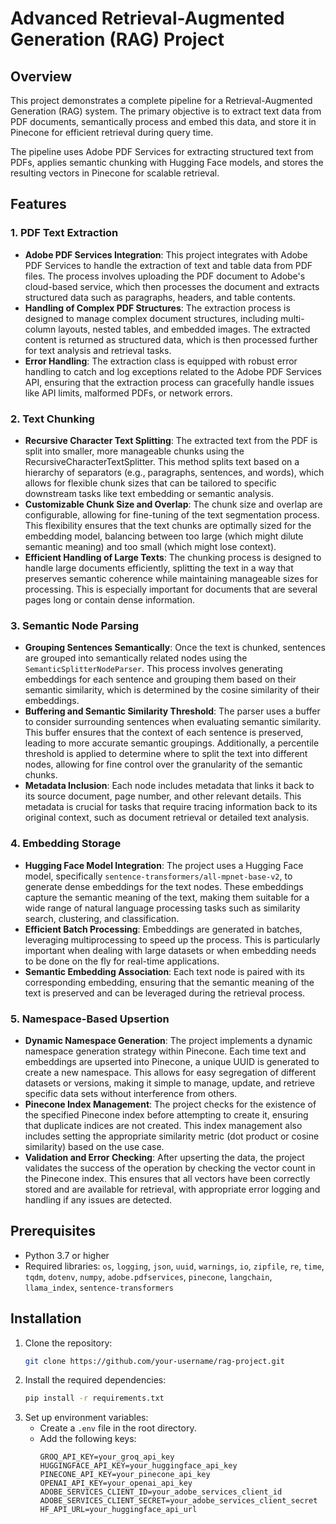 # Advanced Retrieval-Augmented Generation (RAG) Project

## Overview

This project demonstrates a complete pipeline for a Retrieval-Augmented Generation (RAG) system. The primary objective is to extract text data from PDF documents, semantically process and embed this data, and store it in Pinecone for efficient retrieval during query time. 

The pipeline uses Adobe PDF Services for extracting structured text from PDFs, applies semantic chunking with Hugging Face models, and stores the resulting vectors in Pinecone for scalable retrieval.

## Features

### 1. **PDF Text Extraction**
   - **Adobe PDF Services Integration**: This project integrates with Adobe PDF Services to handle the extraction of text and table data from PDF files. The process involves uploading the PDF document to Adobe's cloud-based service, which then processes the document and extracts structured data such as paragraphs, headers, and table contents.
   - **Handling of Complex PDF Structures**: The extraction process is designed to manage complex document structures, including multi-column layouts, nested tables, and embedded images. The extracted content is returned as structured data, which is then processed further for text analysis and retrieval tasks.
   - **Error Handling**: The extraction class is equipped with robust error handling to catch and log exceptions related to the Adobe PDF Services API, ensuring that the extraction process can gracefully handle issues like API limits, malformed PDFs, or network errors.

### 2. **Text Chunking**
   - **Recursive Character Text Splitting**: The extracted text from the PDF is split into smaller, more manageable chunks using the RecursiveCharacterTextSplitter. This method splits text based on a hierarchy of separators (e.g., paragraphs, sentences, and words), which allows for flexible chunk sizes that can be tailored to specific downstream tasks like text embedding or semantic analysis.
   - **Customizable Chunk Size and Overlap**: The chunk size and overlap are configurable, allowing for fine-tuning of the text segmentation process. This flexibility ensures that the text chunks are optimally sized for the embedding model, balancing between too large (which might dilute semantic meaning) and too small (which might lose context).
   - **Efficient Handling of Large Texts**: The chunking process is designed to handle large documents efficiently, splitting the text in a way that preserves semantic coherence while maintaining manageable sizes for processing. This is especially important for documents that are several pages long or contain dense information.

### 3. **Semantic Node Parsing**
   - **Grouping Sentences Semantically**: Once the text is chunked, sentences are grouped into semantically related nodes using the `SemanticSplitterNodeParser`. This process involves generating embeddings for each sentence and grouping them based on their semantic similarity, which is determined by the cosine similarity of their embeddings.
   - **Buffering and Semantic Similarity Threshold**: The parser uses a buffer to consider surrounding sentences when evaluating semantic similarity. This buffer ensures that the context of each sentence is preserved, leading to more accurate semantic groupings. Additionally, a percentile threshold is applied to determine where to split the text into different nodes, allowing for fine control over the granularity of the semantic chunks.
   - **Metadata Inclusion**: Each node includes metadata that links it back to its source document, page number, and other relevant details. This metadata is crucial for tasks that require tracing information back to its original context, such as document retrieval or detailed text analysis.

### 4. **Embedding Storage**
   - **Hugging Face Model Integration**: The project uses a Hugging Face model, specifically `sentence-transformers/all-mpnet-base-v2`, to generate dense embeddings for the text nodes. These embeddings capture the semantic meaning of the text, making them suitable for a wide range of natural language processing tasks such as similarity search, clustering, and classification.
   - **Efficient Batch Processing**: Embeddings are generated in batches, leveraging multiprocessing to speed up the process. This is particularly important when dealing with large datasets or when embedding needs to be done on the fly for real-time applications.
   - **Semantic Embedding Association**: Each text node is paired with its corresponding embedding, ensuring that the semantic meaning of the text is preserved and can be leveraged during the retrieval process.

### 5. **Namespace-Based Upsertion**
   - **Dynamic Namespace Generation**: The project implements a dynamic namespace generation strategy within Pinecone. Each time text and embeddings are upserted into Pinecone, a unique UUID is generated to create a new namespace. This allows for easy segregation of different datasets or versions, making it simple to manage, update, and retrieve specific data sets without interference from others.
   - **Pinecone Index Management**: The project checks for the existence of the specified Pinecone index before attempting to create it, ensuring that duplicate indices are not created. This index management also includes setting the appropriate similarity metric (dot product or cosine similarity) based on the use case.
   - **Validation and Error Checking**: After upserting the data, the project validates the success of the operation by checking the vector count in the Pinecone index. This ensures that all vectors have been correctly stored and are available for retrieval, with appropriate error logging and handling if any issues are detected.


## Prerequisites

- Python 3.7 or higher
- Required libraries: `os`, `logging`, `json`, `uuid`, `warnings`, `io`, `zipfile`, `re`, `time`, `tqdm`, `dotenv`, `numpy`, `adobe.pdfservices`, `pinecone`, `langchain`, `llama_index`, `sentence-transformers`


## Installation

1. Clone the repository:
   ```bash
   git clone https://github.com/your-username/rag-project.git
   ```
2. Install the required dependencies:
   ```bash
   pip install -r requirements.txt
   ```
3. Set up environment variables:
   - Create a `.env` file in the root directory.
   - Add the following keys:
     ```plaintext
     GROQ_API_KEY=your_groq_api_key
     HUGGINGFACE_API_KEY=your_huggingface_api_key
     PINECONE_API_KEY=your_pinecone_api_key
     OPENAI_API_KEY=your_openai_api_key
     ADOBE_SERVICES_CLIENT_ID=your_adobe_services_client_id
     ADOBE_SERVICES_CLIENT_SECRET=your_adobe_services_client_secret
     HF_API_URL=your_huggingface_api_url
     ```

